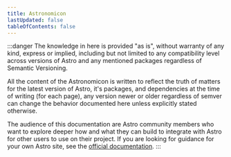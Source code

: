 ```yaml
---
title: Astronomicon
lastUpdated: false
tableOfContents: false
---
```


:::danger
The knowledge in here is provided "as is", without warranty of any kind, express or implied, including but not limited to any compatibility level across versions of Astro and any mentioned packages regardless of Semantic Versioning.

All the content of the Astronomicon is written to reflect the truth of matters for the latest version of Astro, it's packages, and dependencies at the time of writing (for each page), any version newer or older regardless of semver can change the behavior documented here unless explicitly stated otherwise.

The audience of this documentation are Astro community members who want to explore deeper how and what they can build to integrate with Astro for other users to use on their project. If you are looking for guidance for your own Astro site, see the [official documentation](https://docs.astro.build).
:::


